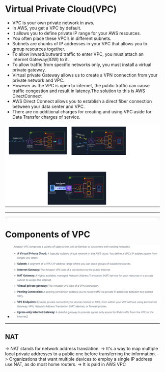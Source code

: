 # Virtual Private Cloud(VPC)

- VPC is your own private network in aws.
- In AWS, you get a VPC by default.
- It allows you to define private IP range for your AWS resources.
- You often place these VPC’s in different subnets.
- Subnets are chunks of IP addresses in your VPC that allows you to group resources together.
- To allow inward/outward traffic to enter  VPC, you must attach an Internet Gateway(IGW) to it.
- To allow traffic from specific networks only, you must install a virtual private gateway.
- Virtual private Gateway allows us to create a VPN connection from your private network and VPC.
- However as the VPC is open to internet, the public traffic can cause traffic congestion and result in latency.The solution to this is AWS DirectConnect
- AWS Direct Connect allows you to establish a direct fiber connection between your data center and VPC.
- There are no additional charges for creating and using VPC aside for Data Transfer charges of service.

![VPC](../Images/VPC.png)

---
---

# Components of VPC

- ![VPC Components](../Images/VPC-Components.png)

---

## NAT

-> NAT stands for network address translation.
-> It's a way to map multiple local private addresses to a public one before transferring the information.
-> Organizations that want multiple devices to employ a single IP address use NAT, as do most home routers.
-> It is paid in AWS VPC
